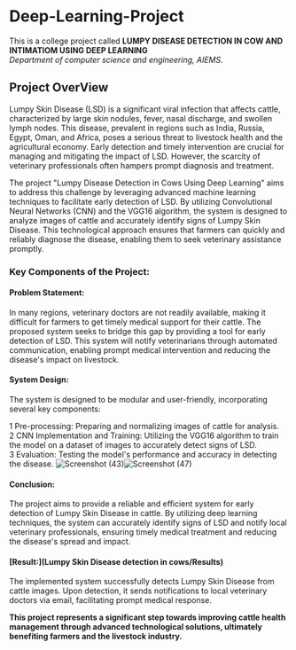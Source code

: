 # Deep-Learning-Project
This is a college project called **LUMPY DISEASE DETECTION IN COW AND INTIMATIOM USING DEEP LEARNING**  
*Department of computer science and engineering, AIEMS.*

## Project OverView
Lumpy Skin Disease (LSD) is a significant viral infection that affects cattle, characterized by large skin nodules, fever, nasal discharge, and swollen lymph nodes. This disease, prevalent in regions such as India, Russia, Egypt, Oman, and Africa, poses a serious threat to livestock health and the agricultural economy. Early detection and timely intervention are crucial for managing and mitigating the impact of LSD. However, the scarcity of veterinary professionals often hampers prompt diagnosis and treatment.

The project "Lumpy Disease Detection in Cows Using Deep Learning" aims to address this challenge by leveraging advanced machine learning techniques to facilitate early detection of LSD. By utilizing Convolutional Neural Networks (CNN) and the VGG16 algorithm, the system is designed to analyze images of cattle and accurately identify signs of Lumpy Skin Disease. This technological approach ensures that farmers can quickly and reliably diagnose the disease, enabling them to seek veterinary assistance promptly.

### Key Components of the Project:

#### Problem Statement: 
In many regions, veterinary doctors are not readily available, making it difficult for farmers to get timely medical support for their cattle. The proposed system seeks to bridge this gap by providing a tool for early detection of LSD. This system will notify veterinarians through automated communication, enabling prompt medical intervention and reducing the disease's impact on livestock.

#### System Design: 
The system is designed to be modular and user-friendly, incorporating several key components:

1 Pre-processing: Preparing and normalizing images of cattle for analysis.  
2 CNN Implementation and Training: Utilizing the VGG16 algorithm to train the model on a dataset of images to accurately detect signs of LSD.  
3 Evaluation: Testing the model's performance and accuracy in detecting the disease.
![Screenshot (43)](https://github.com/Dhanyatha-s/Deep-Learning-Project/assets/95542660/ff985ef8-7143-4eaf-a1c2-9393a98401a2)![Screenshot (47)](https://github.com/Dhanyatha-s/Deep-Learning-Project/assets/95542660/8e07fdee-4527-4021-8d25-6ae80ccc1e1b)



#### Conclusion:
The project aims to provide a reliable and efficient system for early detection of Lumpy Skin Disease in cattle. By utilizing deep learning techniques, the system can accurately identify signs of LSD and notify local veterinary professionals, ensuring timely medical treatment and reducing the disease's spread and impact.

#### [Result:](Lumpy Skin Disease detection in cows/Results)
The implemented system successfully detects Lumpy Skin Disease from cattle images. Upon detection, it sends notifications to local veterinary doctors via email, facilitating prompt medical response.

**This project represents a significant step towards improving cattle health management through advanced technological solutions, ultimately benefiting farmers and the livestock industry.**
